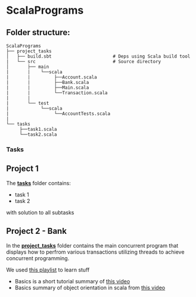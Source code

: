 # ScalaPrograms

## Folder structure:

    ScalaPrograms
    ├── project_tasks
    │   ├── build.sbt                       # Deps using Scala build tool
    |   └── src                             # Source directory
    │       ├── main
    |       |    └──scala
    |       |         ├──Account.scala
    |       |         ├──Bank.scala
    |       |         ├──Main.scala
    |       |         └──Transaction.scala
    |       |
    |       └── test
    |            └──scala
    |                 └──AccountTests.scala
    |
    └── tasks
         ├──task1.scala
         └──task2.scala

### Tasks

## Project 1

The [**tasks**](./tasks/) folder contains:

- task 1
- task 2

with solution to all subtasks

## Project 2 - Bank
In the [**project_tasks**](./project_tasks/) folder contains the main concurrent program that displays how to perfrom various transactions utilizing threads to achieve concurrent programming. 



We used [this playlist](https://www.youtube.com/playlist?list=PLmtsMNDRU0BxryRX4wiwrTZ661xcp6VPM) to learn stuff

- Basics is a short tutorial summary of [this video](https://www.youtube.com/watch?v=F90hJltCPEI)
- Basics summary of object orientation in scala from [this video](https://www.youtube.com/watch?v=F90hJltCPEI)
